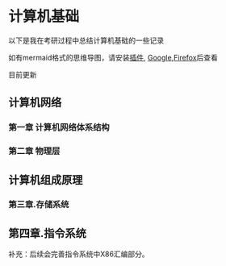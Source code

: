 # 计算机基础

以下是我在考研过程中总结计算机基础的一些记录

如有mermaid格式的思维导图，请安装[插件](https://github.com/BackMarket/github-mermaid-extension), [Google](https://chrome.google.com/webstore/detail/github-%20-mermaid/goiiopgdnkogdbjmncgedmgpoajilohe),[Firefox](https://addons.mozilla.org/en-GB/firefox/addon/github-mermaid/)后查看

目前更新

## 计算机网络

### 第一章  计算机网络体系结构

### 第二章  物理层

## 计算机组成原理
### 第三章.存储系统

## 第四章.指令系统

补充：后续会完善指令系统中X86汇编部分。



